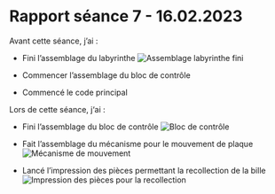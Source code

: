 # Rapport séance 7 - 16.02.2023

Avant cette séance, j’ai :
-	Fini l’assemblage du labyrinthe 
![Assemblage labyrinthe fini](https://github.com/JuliusOrtstadt/Maze_Game/blob/d7d72321007a0b9184233aec402d8a3f08ba9b3c/Documentation/Pictures/S%C3%A9ance%207/Labyrinthe.jpg)
-	Commencer l’assemblage du bloc de contrôle


-	Commencé le code principal


Lors de cette séance, j‘ai :
-	Fini l’assemblage du bloc de contrôle 
![Bloc de contrôle](https://github.com/JuliusOrtstadt/Maze_Game/blob/d7d72321007a0b9184233aec402d8a3f08ba9b3c/Documentation/Pictures/S%C3%A9ance%207/Bloc_de_controle.jpg)

-	Fait l’assemblage du mécanisme pour le mouvement de plaque
![Mécanisme de mouvement](https://github.com/JuliusOrtstadt/Maze_Game/blob/d7d72321007a0b9184233aec402d8a3f08ba9b3c/Documentation/Pictures/S%C3%A9ance%207/Sys_mvt.jpg)

-	Lancé l’impression des pièces permettant la recollection de la bille
![Impression des pièces pour la recollection](https://github.com/JuliusOrtstadt/Maze_Game/blob/d7d72321007a0b9184233aec402d8a3f08ba9b3c/Documentation/Pictures/S%C3%A9ance%207/Recollection.PNG)
